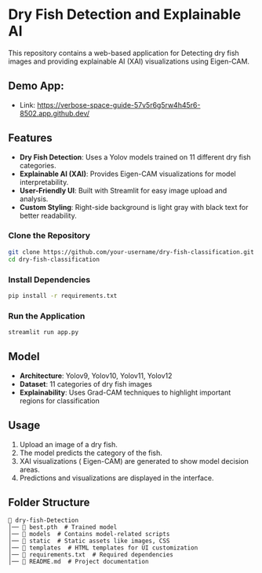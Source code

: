 # Dry Fish Detection and Explainable AI

This repository contains a web-based application for Detecting dry fish images and providing explainable AI (XAI) visualizations using Eigen-CAM.

## Demo App: 
- Link: https://verbose-space-guide-57v5r6g5rw4h45r6-8502.app.github.dev/

## Features
- **Dry Fish Detection**: Uses a Yolov models trained on 11 different dry fish categories.
- **Explainable AI (XAI)**: Provides  Eigen-CAM visualizations for model interpretability.
- **User-Friendly UI**: Built with Streamlit for easy image upload and analysis.
- **Custom Styling**: Right-side background is light gray with black text for better readability.

### Clone the Repository
```sh
git clone https://github.com/your-username/dry-fish-classification.git
cd dry-fish-classification
```

### Install Dependencies
```sh
pip install -r requirements.txt
```

### Run the Application
```sh
streamlit run app.py
```

## Model
- **Architecture**: Yolov9, Yolov10, Yolov11, Yolov12
- **Dataset**: 11 categories of dry fish images
- **Explainability**: Uses Grad-CAM techniques to highlight important regions for classification

## Usage
1. Upload an image of a dry fish.
2. The model predicts the category of the fish.
3. XAI visualizations ( Eigen-CAM) are generated to show model decision areas.
4. Predictions and visualizations are displayed in the interface.

## Folder Structure
```
📂 dry-fish-Detection
│── 📄 best.pth  # Trained model
│── 📂 models  # Contains model-related scripts
│── 📂 static  # Static assets like images, CSS
│── 📂 templates  # HTML templates for UI customization
│── 📂 requirements.txt  # Required dependencies
│── 📂 README.md  # Project documentation
```
